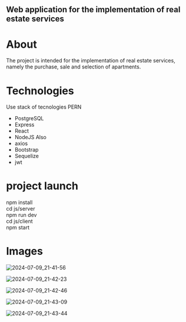 ## Web application for the implementation of real estate services
# About
The project is intended for the implementation of real estate services, namely the purchase, sale and selection of apartments.

# Technologies
Use stack of tecnologies PERN
- PostgreSQL
- Express
- React
- NodeJS
  Also
- axios
- Bootstrap
- Sequelize
- jwt
# project launch
npm install  
cd js/server  
npm run dev  
cd js/client  
npm start

# Images
![2024-07-09_21-41-56](https://github.com/yaninass/apartament_for_sale/assets/134854392/19b0731b-33bd-48b0-afcb-372848ba8704)

![2024-07-09_21-42-23](https://github.com/yaninass/apartament_for_sale/assets/134854392/ea687179-29a3-4bc0-9b68-e56bf7df2612)

![2024-07-09_21-42-46](https://github.com/yaninass/apartament_for_sale/assets/134854392/53c71dce-05be-490b-9716-7e9acb79b304)

![2024-07-09_21-43-09](https://github.com/yaninass/apartament_for_sale/assets/134854392/827dfa2c-3f5c-457e-a48a-979748db623b)

![2024-07-09_21-43-44](https://github.com/yaninass/apartament_for_sale/assets/134854392/6f243202-027b-4f79-9a0d-9204f7db1478)
